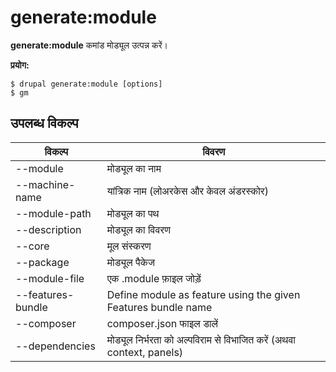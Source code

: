 # generate:module
**generate:module** कमांड मोड्यूल उत्पन्न करें।

**प्रयोग:**
```
$ drupal generate:module [options] 
$ gm  
```

## उपलब्ध विकल्प
विकल्प | विवरण
-------|-------------
--module | मोड्यूल का नाम
--machine-name | यांत्रिक नाम (लोअरकेस और केवल अंडरस्कोर)
--module-path | मोड्यूल का पथ
--description | मोड्यूल का विवरण
--core | मूल संस्करण
--package | मोड्यूल पैकेज
--module-file | एक .module फ़ाइल जोड़ें
--features-bundle | Define module as feature using the given Features bundle name
--composer | composer.json फाइल डालें
--dependencies | मोड्यूल निर्भरता को अल्पविराम से विभाजित करें (अथवा context, panels)
